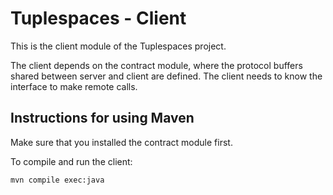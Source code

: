 # Tuplespaces - Client

This is the client module of the Tuplespaces project.

The client depends on the contract module, where the protocol buffers shared between server and client are defined. The client needs to know the interface to make remote calls.

## Instructions for using Maven

Make sure that you installed the contract module first.

To compile and run the client:

```
mvn compile exec:java
```